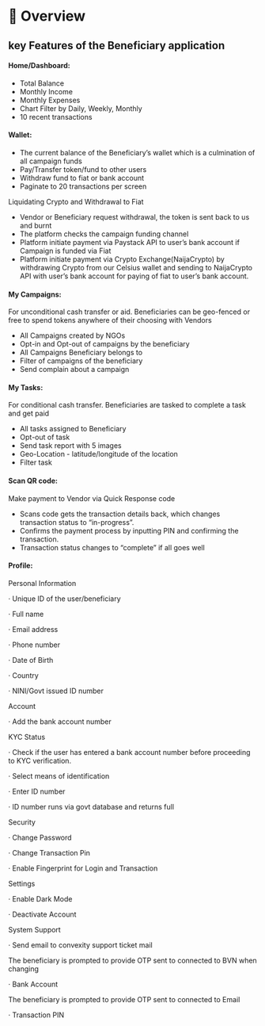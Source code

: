 # 📖 Overview

## key Features of the Beneficiary application

#### Home/Dashboard:

* Total Balance
* Monthly Income
* Monthly Expenses
* Chart Filter by Daily, Weekly, Monthly
* 10 recent transactions

#### Wallet:

* The current balance of the Beneficiary’s wallet which is a culmination of all campaign funds
* Pay/Transfer token/fund to other users
* Withdraw fund to fiat or bank account&#x20;
* Paginate to 20 transactions per screen



Liquidating Crypto and Withdrawal to Fiat

* Vendor or Beneficiary request withdrawal, the token is sent back to us and burnt
* The platform checks the campaign funding channel
* Platform initiate payment via Paystack API to user’s bank account if Campaign is funded via Fiat
* Platform initiate payment via Crypto Exchange(NaijaCrypto) by withdrawing Crypto from our Celsius wallet and sending to NaijaCrypto API with user’s bank account for paying of fiat to user’s bank account.

#### My Campaigns:

For unconditional cash transfer or aid. Beneficiaries can be geo-fenced or free to spend tokens anywhere of their choosing with Vendors

* All Campaigns created by NGOs
* Opt-in and Opt-out of campaigns by the beneficiary
* All Campaigns Beneficiary belongs to
* Filter of campaigns of the beneficiary&#x20;
* Send complain about a campaign

#### My Tasks:

For conditional cash transfer. Beneficiaries are tasked to complete a task and get paid

* All tasks assigned to Beneficiary
* Opt-out of task
* Send task report with 5 images
* Geo-Location - latitude/longitude of the location&#x20;
* Filter task

#### Scan QR code:

Make payment to Vendor via Quick Response code

* Scans code gets the transaction details back, which changes transaction status to “in-progress”.
* Confirms the payment process by inputting PIN and confirming the transaction.
* Transaction status changes to “complete” if all goes well

#### Profile:

Personal Information

·        Unique ID of the user/beneficiary

·        Full name

·        Email address

·        Phone number

·        Date of Birth

·        Country&#x20;

·        NINI/Govt issued ID number

Account

·        Add the bank account number

KYC Status

·        Check if the user has entered a bank account number before proceeding to KYC verification.

·        Select means of identification

·        Enter ID number

·        ID number runs via govt database and returns full&#x20;

Security

·        Change Password

·        Change Transaction Pin

·        Enable Fingerprint for Login and Transaction

Settings

·        Enable Dark Mode

·        Deactivate Account

System Support

·        Send email to convexity support ticket mail

The beneficiary is prompted to provide OTP sent to connected to BVN when changing&#x20;

·        Bank Account

The beneficiary is prompted to provide OTP sent to connected to Email

·        Transaction PIN

&#x20;
